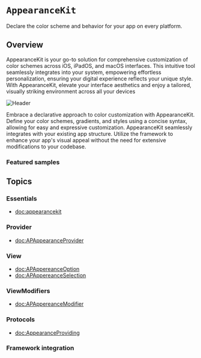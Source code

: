# ``AppearanceKit``

Declare the color scheme and behavior for your app on every platform.


## Overview

AppearanceKit is your go-to solution for comprehensive customization of color schemes across iOS, iPadOS, and macOS interfaces. This intuitive tool seamlessly integrates into your system, empowering effortless personalization, ensuring your digital experience reflects your unique style. With AppearanceKit, elevate your interface aesthetics and enjoy a tailored, visually striking environment across all your devices

![Header](memojis-header)

Embrace a declarative approach to color customization with AppearanceKit. Define your color schemes, gradients, and styles using a concise syntax, allowing for easy and expressive customization.
AppearanceKit seamlessly integrates with your existing app structure. Utilize the framework to enhance your app's visual appeal without the need for extensive modifications to your codebase.

### Featured samples


## Topics

### Essentials
- <doc:appearancekit>

### Provider
- <doc:APAppearanceProvider>

### View
- <doc:APAppereanceOption>
- <doc:APAppereanceSelection>

### ViewModifiers
- <doc:APAppereanceModifier>

### Protocols
- <doc:AppearanceProviding>

### Framework integration

